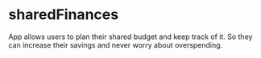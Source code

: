 # sharedFinances
 App allows users to plan their shared budget and keep track of it. So they can increase their savings and never worry about overspending.
